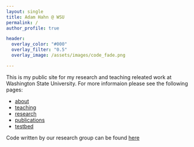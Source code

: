 ```yaml
---
layout: single
title: Adam Hahn @ WSU
permalink: /
author_profile: true

header:
  overlay_color: "#000"
  overlay_filter: "0.5"
  overlay_image: /assets/images/code_fade.png

---
```

This is my public site for my research and teaching releated work at Washington State University. 
For more informaion please see the following pages:
* [about]({{site.baseurl}}about)
* [teaching]({{site.baseurl}}teaching)
* [research]({{site.baseurl}}research)
* [publications]({{site.baseurl}}publications)
* [testbed]({{site.baseurl}}testbed)

Code written by our research group can be found [here](https://github.com/wsu-smartcity)
